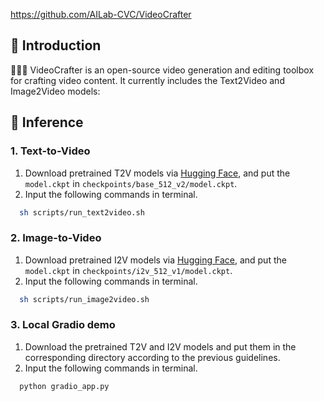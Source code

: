 <https://github.com/AILab-CVC/VideoCrafter>

## 🔆 Introduction

🤗🤗🤗 VideoCrafter is an open-source video generation and editing toolbox for crafting video content.
It currently includes the Text2Video and Image2Video models:

## 💫 Inference

### 1. Text-to-Video

1) Download pretrained T2V models via [Hugging Face](https://huggingface.co/co63oc/VideoCrafter2/checkpoints/base_512_v2/model.ckpt), and put the `model.ckpt` in `checkpoints/base_512_v2/model.ckpt`.
2) Input the following commands in terminal.

```bash
  sh scripts/run_text2video.sh
```

### 2. Image-to-Video

1) Download pretrained I2V models via [Hugging Face](https://huggingface.co/co63oc/VideoCrafter2/checkpoints/i2v_512_v1/model.ckpt), and put the `model.ckpt` in `checkpoints/i2v_512_v1/model.ckpt`.
2) Input the following commands in terminal.

```bash
  sh scripts/run_image2video.sh
```

### 3. Local Gradio demo

1. Download the pretrained T2V and I2V models and put them in the corresponding directory according to the previous guidelines.
2. Input the following commands in terminal.

```bash
  python gradio_app.py
```

